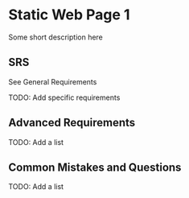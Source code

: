 # Static Web Page 1

Some short description here

## SRS

See General Requirements

TODO: Add specific requirements

## Advanced Requirements

TODO: Add a list

## Common Mistakes and Questions

TODO: Add a list
